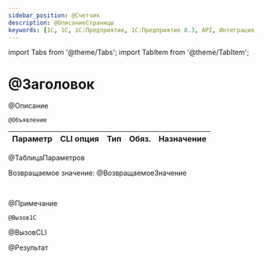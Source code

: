 ```yaml
---
sidebar_position: @Счетчик
description: @ОписаниеСтраницы
keywords: [1C, 1С, 1С:Предприятие, 1С:Предприятие 8.3, API, Интеграция, Сервисы, Обмен, OneScript, CLI, @ИмяБиблиотеки]
---
```


import Tabs from '@theme/Tabs';
import TabItem from '@theme/TabItem';

# @Заголовок
@Описание



`@Объявление`

  | Параметр | CLI опция | Тип | Обяз. | Назначение |
  |-|-|-|-|-|
@ТаблицаПараметров
  
  Возвращаемое значение: @ВозвращаемоеЗначение

<br/>

@Примечание


```bsl title="Пример использования для 1С:Предприятие/OneScript"
@Вызов1С
```
    
@ВызовCLI


@Результат

